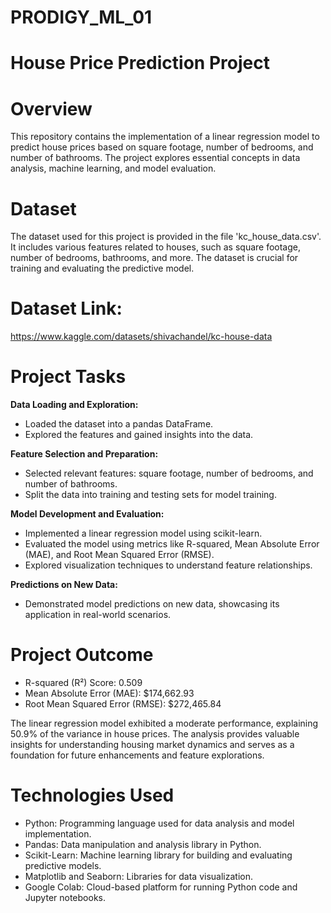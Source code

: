 # **PRODIGY_ML_01**
# **House Price Prediction Project**
# Overview
This repository contains the implementation of a linear regression model to predict house prices based on square footage, number of bedrooms, and number of bathrooms. The project explores essential concepts in data analysis, machine learning, and model evaluation.

# Dataset
The dataset used for this project is provided in the file 'kc_house_data.csv'. It includes various features related to houses, such as square footage, number of bedrooms, bathrooms, and more. The dataset is crucial for training and evaluating the predictive model.

# Dataset Link:
https://www.kaggle.com/datasets/shivachandel/kc-house-data

# Project Tasks
**Data Loading and Exploration:**
* Loaded the dataset into a pandas DataFrame.
* Explored the features and gained insights into the data.

**Feature Selection and Preparation:**
* Selected relevant features: square footage, number of bedrooms, and number of bathrooms.
* Split the data into training and testing sets for model training.

**Model Development and Evaluation:**
* Implemented a linear regression model using scikit-learn.
* Evaluated the model using metrics like R-squared, Mean Absolute Error (MAE), and Root Mean Squared Error (RMSE).
* Explored visualization techniques to understand feature relationships.

**Predictions on New Data:**
* Demonstrated model predictions on new data, showcasing its application in real-world scenarios.

# Project Outcome
* R-squared (R²) Score: 0.509
* Mean Absolute Error (MAE): $174,662.93
* Root Mean Squared Error (RMSE): $272,465.84
  
The linear regression model exhibited a moderate performance, explaining 50.9% of the variance in house prices. The analysis provides valuable insights for understanding housing market dynamics and serves as a foundation for future enhancements and feature explorations.

# Technologies Used
* Python: Programming language used for data analysis and model implementation.
* Pandas: Data manipulation and analysis library in Python.
* Scikit-Learn: Machine learning library for building and evaluating predictive models.
* Matplotlib and Seaborn: Libraries for data visualization.
* Google Colab: Cloud-based platform for running Python code and Jupyter notebooks.
